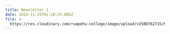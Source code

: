 ```yaml
---
title: Newsletter 1
date: 2019-11-25T01:10:37.805Z
file: >-
  https://res.cloudinary.com/ruapehu-college/image/upload/v1580762715/Newsletter_1-2020_cmogne.pdf
---
```



